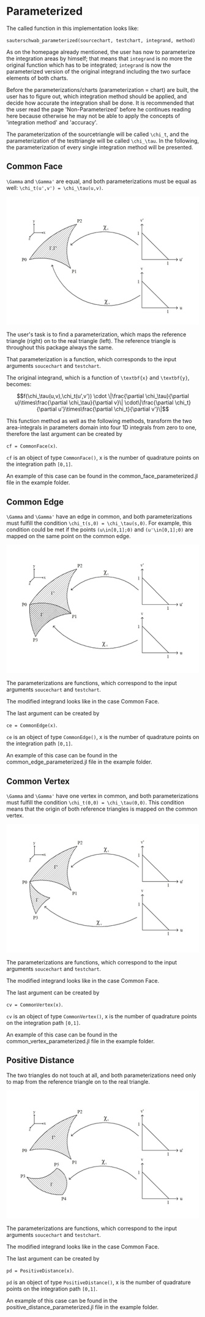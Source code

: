 # Parameterized


The called function in this implementation looks like:

`sauterschwab_parameterized(sourcechart, testchart, integrand, method)`

As on the homepage already mentioned, the user has now to parameterize the integration areas by himself; that means that `integrand` is no more the original function which has to be integrated; `integrand` is now the parameterized version of the original integrand including the two surface elements of both charts.

Before the parameterizations/charts (parameterization = chart) are built, the user has to figure out, which integration method should be applied, and decide how accurate the integration shall be done. It is recommended that the user read the page 'Non-Parameterized' before he continues reading here because otherwise he may not be able to apply the concepts of 'integration method' and 'accuracy'.

The parameterization of the sourcetriangle will be called ``\chi_t``, and the parameterization of the testtriangle will be called ``\chi_\tau``. In the following, the parameterization of every single integration method will be presented.



## Common Face

``\Gamma`` and ``\Gamma'`` are equal, and both parameterizations must be equal as well: ``\chi_t(u',v') = \chi_\tau(u,v)``.

![](assets/CommonFace.jpg)

The user's task is to find a parameterization, which maps the reference triangle (right) on to the real triangle (left). The reference triangle is throughout this package always the same.

 That parameterization is a function, which corresponds to the input arguments `soucechart` and `testchart`.

The original integrand, which is a function of ``\textbf{x}`` and ``\textbf{y}``, becomes:

```math
f(\chi_\tau(u,v),\chi_t(u',v')) \cdot \|\frac{\partial \chi_\tau}{\partial u}\times\frac{\partial \chi_\tau}{\partial v}\| \cdot\|\frac{\partial \chi_t}{\partial u'}\times\frac{\partial \chi_t}{\partial v'}\|
```

 This function method as well as the following methods, transform the two area-integrals in parameters domain into four 1D integrals from zero to one, therefore the last argument can be created by

`cf = CommonFace(x)`.

`cf` is an object of type `CommonFace()`, x is the number of quadrature points on the integration path ``[0,1]``.

An example of this case can be found in the common_face_parameterized.jl file in the example folder.



## Common Edge

``\Gamma`` and ``\Gamma'`` have an edge in common, and both parameterizations must fulfill the condition ``\chi_t(s,0) = \chi_\tau(s,0)``. For example, this condition could be met if the points ``(u\in[0,1];0)`` and ``(u'\in[0,1];0)`` are mapped on the same point on the common edge.

![](assets/CommonEdge.jpg)

The parameterizations are functions, which correspond to the input arguments `soucechart` and `testchart`.

The modified integrand looks like in the case Common Face.

The last argument can be created by

`ce = CommonEdge(x)`.

`ce` is an object of type `CommonEdge()`, x is the number of quadrature points on the integration path ``[0,1]``.

An example of this case can be found in the common_edge_parameterized.jl file in the example folder.



## Common Vertex

``\Gamma`` and ``\Gamma'`` have one vertex in common, and both parameterizations must fulfill the condition ``\chi_t(0,0) = \chi_\tau(0,0)``. This condition means that the origin of both reference triangles is mapped on the common vertex.

![](assets/CommonVertex.jpg)

The parameterizations are functions, which correspond to the input arguments `soucechart` and `testchart`.

The modified integrand looks like in the case Common Face.

The last argument can be created by

`cv = CommonVertex(x)`.

`cv` is an object of type `CommonVertex()`, x is the number of quadrature points on the integration path ``[0,1]``.

An example of this case can be found in the common_vertex_parameterized.jl file in the example folder.



## Positive Distance

The two triangles do not touch at all, and both parameterizations need only to map from the reference triangle on to the real triangle.

![](assets/PositiveDistance.jpg)

The parameterizations are functions, which correspond to the input arguments `soucechart` and `testchart`.

The modified integrand looks like in the case Common Face.

The last argument can be created by

`pd = PositiveDistance(x)`.

`pd` is an object of type `PositiveDistance()`, x is the number of quadrature points on the integration path ``[0,1]``.

An example of this case can be found in the positive_distance_parameterized.jl file in the example folder.
